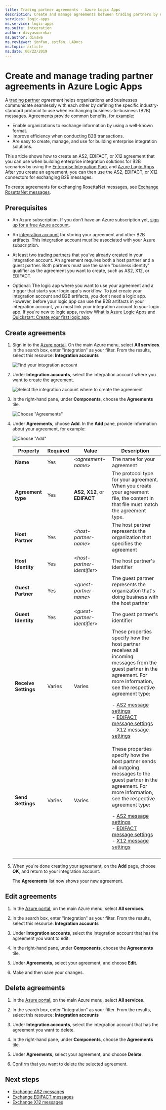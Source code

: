 ```yaml
---
title: Trading partner agreements - Azure Logic Apps
description: Create and manage agreements between trading partners by using Azure Logic Apps and Enterprise Integration Pack
services: logic-apps
ms.service: logic-apps
ms.suite: integration
author: divyaswarnkar
ms.author: divswa
ms.reviewer: jonfan, estfan, LADocs
ms.topic: article
ms.date: 06/22/2019
---
```


# Create and manage trading partner agreements in Azure Logic Apps

A [trading partner](../logic-apps/logic-apps-enterprise-integration-partners.md) 
*agreement* helps organizations and businesses communicate seamlessly with each 
other by defining the specific industry-standard protocol to use when exchanging 
business-to-business (B2B) messages. Agreements provide common benefits, for example:

* Enable organizations to exchange information by using a well-known format.
* Improve efficiency when conducting B2B transactions.
* Are easy to create, manage, and use for building enterprise integration solutions.

This article shows how to create an AS2, EDIFACT, or X12 agreement that you can use 
when building enterprise integration solutions for B2B scenarios by using the 
[Enterprise Integration Pack](../logic-apps/logic-apps-enterprise-integration-overview.md) 
and [Azure Logic Apps](../logic-apps/logic-apps-overview.md). After you create 
an agreement, you can then use the AS2, EDIFACT, or X12 connectors for exchanging 
B2B messages.

To create agreements for exchanging RosettaNet messages, see [Exchange RosettaNet messages](../logic-apps/logic-apps-enterprise-integration-rosettanet.md).

## Prerequisites

* An Azure subscription. If you don't have an Azure subscription yet, 
[sign up for a free Azure account](https://azure.microsoft.com/free/).

* An [integration account](../logic-apps/logic-apps-enterprise-integration-create-integration-account.md) 
for storing your agreement and other B2B artifacts. This integration 
account must be associated with your Azure subscription.

* At least two [trading partners](../logic-apps/logic-apps-enterprise-integration-partners.md) 
that you've already created in your integration account. 
An agreement requires both a host partner and a guest partner. 
Both partners must use the same "business identity" qualifier 
as the agreement you want to create, such as AS2, X12, or EDIFACT.

* Optional: The logic app where you want to use your agreement 
and a trigger that starts your logic app's workflow. To just 
create your integration account and B2B artifacts, you don't need a logic app. 
However, before your logic app can use the B2B artifacts 
in your integration account, you must link your integration 
account to your logic app. If you're new to logic apps, review 
[What is Azure Logic Apps](../logic-apps/logic-apps-overview.md) and 
[Quickstart: Create your first logic app](../logic-apps/quickstart-create-first-logic-app-workflow.md).

## Create agreements

1. Sign in to the [Azure portal](https://portal.azure.com).
On the main Azure menu, select **All services**. 
In the search box, enter "integration" as your filter. 
From the results, select this resource: **Integration accounts**

   ![Find your integration account](./media/logic-apps-enterprise-integration-agreements/find-integration-accounts.png)

1. Under **Integration accounts**, select the integration 
account where you want to create the agreement.

   ![Select the integration account where to create the agreement](./media/logic-apps-enterprise-integration-agreements/select-integration-account.png)

1. In the right-hand pane, under **Components**, 
choose the **Agreements** tile.

   ![Choose "Agreements"](./media/logic-apps-enterprise-integration-agreements/agreement-1.png)

1. Under **Agreements**, choose **Add**. 
In the **Add** pane, provide information 
about your agreement, for example:

   ![Choose "Add"](./media/logic-apps-enterprise-integration-agreements/agreement-2.png)

   | Property | Required | Value | Description |
   |----------|----------|-------|-------------|
   | **Name** | Yes | <*agreement-name*> | The name for your agreement |
   | **Agreement type** | Yes | **AS2**, **X12**, or **EDIFACT** | The protocol type for your agreement. When you create your agreement file, the content in that file must match the agreement type. | |  
   | **Host Partner** | Yes | <*host-partner-name*> | The host partner represents the organization that specifies the agreement |
   | **Host Identity** | Yes | <*host-partner-identifier*> | The host partner's identifier |
   | **Guest Partner** | Yes | <*guest-partner-name*> | The guest partner represents the organization that's doing business with the host partner |
   | **Guest Identity** | Yes | <*guest-partner-identifier*> | The guest partner's identifier |
   | **Receive Settings** | Varies | Varies | These properties specify how the host partner receives all incoming messages from the guest partner in the agreement. For more information, see the respective agreement type: <p>- [AS2 message settings](../logic-apps/logic-apps-enterprise-integration-as2-message-settings.md) <br>- [EDIFACT message settings](logic-apps-enterprise-integration-edifact.md) <br>- [X12 message settings](logic-apps-enterprise-integration-x12.md) |
   | **Send Settings** | Varies | Varies | These properties specify how the host partner sends all outgoing messages to the guest partner in the agreement. For more information, see the respective agreement type: <p>- [AS2 message settings](../logic-apps/logic-apps-enterprise-integration-as2-message-settings.md) <br>- [EDIFACT message settings](logic-apps-enterprise-integration-edifact.md) <br>- [X12 message settings](logic-apps-enterprise-integration-x12.md) |
   |||||

1. When you're done creating your agreement, on the **Add** page, 
choose **OK**, and return to your integration account.

   The **Agreements** list now shows your new agreement.

## Edit agreements

1. In the [Azure portal](https://portal.azure.com), 
on the main Azure menu, select **All services**.

1. In the search box, enter "integration" as your filter. 
From the results, select this resource: **Integration accounts**

1. Under **Integration accounts**, select the integration 
account that has the agreement you want to edit.

1. In the right-hand pane, under **Components**, 
choose the **Agreements** tile.

1. Under **Agreements**, select your agreement, 
and choose **Edit**.

1. Make and then save your changes.

## Delete agreements

1. In the [Azure portal](https://portal.azure.com), 
on the main Azure menu, select **All services**.

1. In the search box, enter "integration" as your filter. 
From the results, select this resource: **Integration accounts**

1. Under **Integration accounts**, select the integration 
account that has the agreement you want to delete.

1. In the right-hand pane, under **Components**, 
choose the **Agreements** tile.

1. Under **Agreements**, select your agreement, 
and choose **Delete**.

1. Confirm that you want to delete the selected agreement.

## Next steps

* [Exchange AS2 messages](logic-apps-enterprise-integration-as2.md)
* [Exchange EDIFACT messages](logic-apps-enterprise-integration-edifact.md)
* [Exchange X12 messages](logic-apps-enterprise-integration-x12.md)
